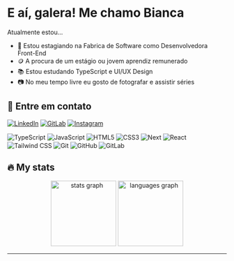 <h1> E aí, galera! Me chamo Bianca</h1>

Atualmente estou...

- 🔭 Estou estagiando na Fabrica de Software como Desenvolvedora Front-End
- 🪙 A procura de um estágio ou jovem aprendiz remunerado
- 📚 Estou estudando TypeScript e UI/UX Design
- 📷 No meu tempo livre eu gosto de fotografar e assistir séries <br>

## 📱 Entre em contato
[![LinkedIn](https://img.shields.io/badge/LinkedIn-0077B5?style=for-the-badge&logo=linkedin&logoColor=white)](https://www.linkedin.com/in/bsobral0327/)
[![GitLab](https://img.shields.io/badge/GitLab-330F63?style=for-the-badge&logo=gitlab&logoColor=white)](https://gitlab.com/thebiancascript)
[![Instagram](https://img.shields.io/badge/Instagram-E4405F?style=for-the-badge&logo=instagram&logoColor=white)](https://www.instagram.com/dearstime/) <br> 

<div style="display: inline-block;">
    <img align="center" src="https://img.shields.io/badge/TypeScript-007ACC?style=for-the-badge&logo=typescript&logoColor=white" alt="TypeScript">
    <img align="center" src="https://img.shields.io/badge/JavaScript-F7DF1E?style=for-the-badge&logo=javascript&logoColor=black" alt="JavaScript">
    <img align="center" src="https://img.shields.io/badge/HTML5-E34F26?style=for-the-badge&logo=html5&logoColor=white" alt="HTML5">
    <img align="center" src="https://img.shields.io/badge/CSS3-1572B6?style=for-the-badge&logo=css3&logoColor=white" alt="CSS3">
    <img align="center" src="https://img.shields.io/badge/Next.js-43853D?style=for-the-badge&logo=node.js&logoColor=white" alt="Next">
    <img align="center" src="https://img.shields.io/badge/React-20232A?style=for-the-badge&logo=react&logoColor=61DAFB" alt="React">
    <img align="center" src="https://img.shields.io/badge/Tailwind_CSS-38B2AC?style=for-the-badge&logo=tailwind-css&logoColor=white" alt="Tailwind CSS">
    <img align="center" src="https://img.shields.io/badge/Git- F05032?style=for-the-badge&logo=git&logoColor=white" alt="Git">
    <img align="center" src="https://img.shields.io/badge/GitHub-181717?style=for-the-badge&logo=github&logoColor=white" alt="GitHub">
    <img align="center" src="https://img.shields.io/badge/GitLab-330F63?style=for-the-badge&logo=gitlab&logoColor=white" alt="GitLab">
</div>


   
</div>

## 🔥 My stats
<div align="center">
  <img src="https://github-readme-stats.vercel.app/api?username=thebiancascript&hide_title=false&hide_rank=false&show_icons=true&include_all_commits=true&count_private=true&disable_animations=false&theme=purple&locale=en&hide_border=false&order=1" height="150" alt="stats graph" />
  <img src="https://github-readme-stats.vercel.app/api/top-langs?username=thebiancascript&locale=en&hide_title=false&layout=compact&card_width=320&langs_count=5&theme=purple&hide_border=false&order=2" height="150" alt="languages graph" />
</div>
<hr>
